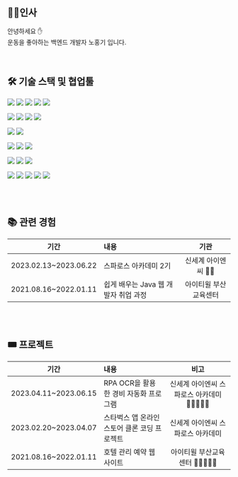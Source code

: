 🙋‍♀인사
---
안녕하세요 ✋ <br>
운동을 좋아하는 백엔드 개발자 노홍기 입니다.<br>
<br><br>

🛠️ 기술 스택 및 협업툴
---
<img src="https://img.shields.io/badge/JAVA-007396?style=for-the-badge&logo=java&logoColor=white"> <img src="https://img.shields.io/badge/Spring-6DB33F?style=for-the-badge&logo=Spring&logoColor=white"> <img src="https://img.shields.io/badge/Spring boot-6DB33F?style=for-the-badge&logo=springboot&logoColor=white"> <img src="https://img.shields.io/badge/Spring Security-6DB33F?style=for-the-badge&logo=SpringSecurity&logoColor=white"> <img src="https://img.shields.io/badge/gradle-02303A?style=for-the-badge&logo=gradle&logoColor=white">

<img src="https://img.shields.io/badge/Mysql-4479A1?style=for-the-badge&logo=Mysql&logoColor=white"> <img src="https://img.shields.io/badge/PostgreSQL-4169E1?style=for-the-badge&logo=Postgresql&logoColor=white"> <img src="https://img.shields.io/badge/Redis-DC382D?style=for-the-badge&logo=Redis&logoColor=white"> <img src="https://img.shields.io/badge/JPA-grey?style=for-the-badge&logo=JAP&logoColor=white"> 

<img src="https://img.shields.io/badge/JSON Web Tokens-000000?style=for-the-badge&logo=Json Web Tokens&logoColor=white"> <img src="https://img.shields.io/badge/Apache Kafka-231F20?style=for-the-badge&logo=Apache Kafka&logoColor=white">   

<img src="https://img.shields.io/badge/Docker-2496ED?style=for-the-badge&logo=Docker&logoColor=white"> <img src="https://img.shields.io/badge/Prometheus-E6522C?style=for-the-badge&logo=Prometheus&logoColor=white"> <img src="https://img.shields.io/badge/Grafana-F46800?style=for-the-badge&logo=Grafana&logoColor=white">

<img src="https://img.shields.io/badge/PostMan-FF6C37?style=for-the-badge&logo=PostMan&logoColor=white"> <img src="https://img.shields.io/badge/Swagger-85EA2D?style=for-the-badge&logo=SWagger&logoColor=white"> <img src="https://img.shields.io/badge/Apache JMeter-D22128?style=for-the-badge&logo=Apache JMeter&logoColor=white">

<img src="https://img.shields.io/badge/Jira-0052CC?style=for-the-badge&logo=Jira&logoColor=white"> <img src="https://img.shields.io/badge/Confluence-172B4D?style=for-the-badge&logo=Confluence&logoColor=white"> <img src="https://img.shields.io/badge/Slack-4A154B?style=for-the-badge&logo=Slack&logoColor=white"> <img src="https://img.shields.io/badge/Notion-000000?style=for-the-badge&logo=Notion&logoColor=white"> <img src="https://img.shields.io/badge/Discord-5865F2?style=for-the-badge&logo=Discord&logoColor=white">

<br><br>
📚 관련 경험
---

|기간|내용|기관|
|---|:---|:---:|
|2023.02.13~2023.06.22| 스파로스 아카데미 2기 | 신세계 아이엔씨 👨🥈 |
|2021.08.16~2022.01.11| 쉽게 배우는 Java 웹 개발자 취업 과정 | 아이티윌 부산교육센터 |

<br><br>
🎟️ 프로젝트
---
|기간|내용|비고|
|---|:---|:---:|
|2023.04.11~2023.06.15| RPA OCR을 활용한 경비 자동화 프로그램 | 신세계 아이엔씨 스파로스 아카데미 👨‍👨‍👧‍👧🥇 |
|2023.02.20~2023.04.07| 스타벅스 앱 온라인스토어 클론 코딩 프로젝트 | 신세계 아이엔씨 스파로스 아카데미 |
|2021.08.16~2022.01.11| 호텔 관리 예약 웹 사이트  | 아이티윌 부산교육센터 👨‍👨‍👧‍👧🥇 |
